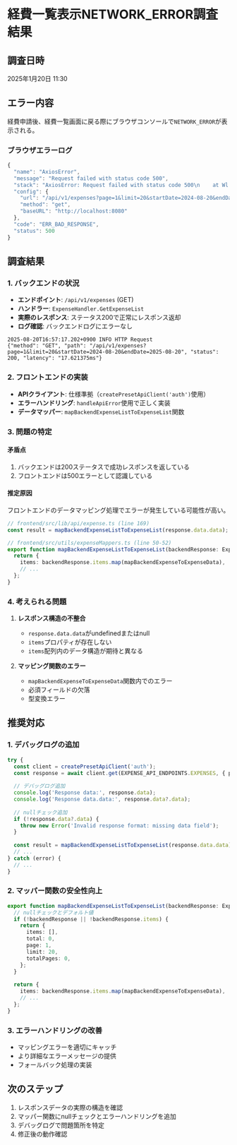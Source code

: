 # 経費一覧表示NETWORK_ERROR調査結果

## 調査日時
2025年1月20日 11:30

## エラー内容
経費申請後、経費一覧画面に戻る際にブラウザコンソールで`NETWORK_ERROR`が表示される。

### ブラウザエラーログ
```javascript
{
  "name": "AxiosError",
  "message": "Request failed with status code 500",
  "stack": "AxiosError: Request failed with status code 500\n    at Wl (http://localhost:3000/_next/static/chunks/1947-03c0e48c8e1e8f13.js:2:8436)",
  "config": {
    "url": "/api/v1/expenses?page=1&limit=20&startDate=2024-08-20&endDate=2025-08-20",
    "method": "get",
    "baseURL": "http://localhost:8080"
  },
  "code": "ERR_BAD_RESPONSE",
  "status": 500
}
```

## 調査結果

### 1. バックエンドの状況
- **エンドポイント**: `/api/v1/expenses` (GET)
- **ハンドラー**: `ExpenseHandler.GetExpenseList`
- **実際のレスポンス**: ステータス200で正常にレスポンス返却
- **ログ確認**: バックエンドログにエラーなし

```
2025-08-20T16:57:17.202+0900 INFO HTTP Request
{"method": "GET", "path": "/api/v1/expenses?page=1&limit=20&startDate=2024-08-20&endDate=2025-08-20", "status": 200, "latency": "17.621375ms"}
```

### 2. フロントエンドの実装
- **APIクライアント**: 仕様準拠（`createPresetApiClient('auth')`使用）
- **エラーハンドリング**: `handleApiError`使用で正しく実装
- **データマッパー**: `mapBackendExpenseListToExpenseList`関数

### 3. 問題の特定

#### 矛盾点
1. バックエンドは200ステータスで成功レスポンスを返している
2. フロントエンドは500エラーとして認識している

#### 推定原因
フロントエンドのデータマッピング処理でエラーが発生している可能性が高い。

```typescript
// frontend/src/lib/api/expense.ts (line 169)
const result = mapBackendExpenseListToExpenseList(response.data.data);

// frontend/src/utils/expenseMappers.ts (line 50-52)
export function mapBackendExpenseListToExpenseList(backendResponse: ExpenseListBackendResponse): ExpenseListResponse {
  return {
    items: backendResponse.items.map(mapBackendExpenseToExpenseData),
    // ...
  };
}
```

### 4. 考えられる問題

1. **レスポンス構造の不整合**
   - `response.data.data`がundefinedまたはnull
   - `items`プロパティが存在しない
   - `items`配列内のデータ構造が期待と異なる

2. **マッピング関数のエラー**
   - `mapBackendExpenseToExpenseData`関数内でのエラー
   - 必須フィールドの欠落
   - 型変換エラー

## 推奨対応

### 1. デバッグログの追加
```typescript
try {
  const client = createPresetApiClient('auth');
  const response = await client.get(EXPENSE_API_ENDPOINTS.EXPENSES, { params, signal });
  
  // デバッグログ追加
  console.log('Response data:', response.data);
  console.log('Response data.data:', response.data?.data);
  
  // nullチェック追加
  if (!response.data?.data) {
    throw new Error('Invalid response format: missing data field');
  }
  
  const result = mapBackendExpenseListToExpenseList(response.data.data);
  // ...
} catch (error) {
  // ...
}
```

### 2. マッパー関数の安全性向上
```typescript
export function mapBackendExpenseListToExpenseList(backendResponse: ExpenseListBackendResponse): ExpenseListResponse {
  // nullチェックとデフォルト値
  if (!backendResponse || !backendResponse.items) {
    return {
      items: [],
      total: 0,
      page: 1,
      limit: 20,
      totalPages: 0,
    };
  }
  
  return {
    items: backendResponse.items.map(mapBackendExpenseToExpenseData),
    // ...
  };
}
```

### 3. エラーハンドリングの改善
- マッピングエラーを適切にキャッチ
- より詳細なエラーメッセージの提供
- フォールバック処理の実装

## 次のステップ
1. レスポンスデータの実際の構造を確認
2. マッパー関数にnullチェックとエラーハンドリングを追加
3. デバッグログで問題箇所を特定
4. 修正後の動作確認